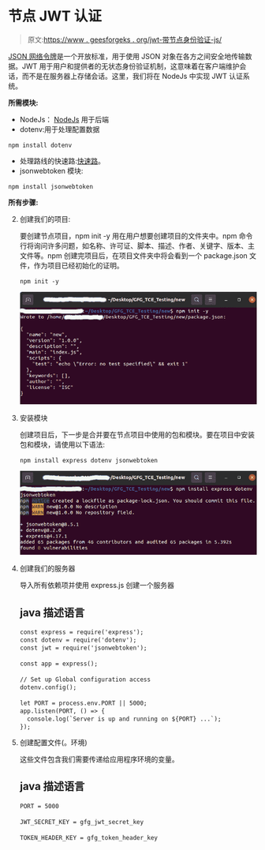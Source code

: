 # 节点 JWT 认证

> 原文:[https://www . geesforgeks . org/jwt-带节点身份验证-js/](https://www.geeksforgeeks.org/jwt-authentication-with-node-js/)

[JSON 网络令牌](https://www.geeksforgeeks.org/json-web-token-jwt/)是一个开放标准，用于使用 JSON 对象在各方之间安全地传输数据。JWT 用于用户和提供者的无状态身份验证机制，这意味着在客户端维护会话，而不是在服务器上存储会话。这里，我们将在 NodeJs 中实现 JWT 认证系统。

**所需模块:**

*   NodeJs： [NodeJs](https://www.geeksforgeeks.org/introduction-to-nodejs/) 用于后端
*   dotenv:用于处理配置数据

```
npm install dotenv
```

*   处理路线的快速路:[快速路](https://www.geeksforgeeks.org/introduction-to-express/)。
*   jsonwebtoken 模块:

```
npm install jsonwebtoken
```

**所有步骤:**

2.  创建我们的项目:

    要创建节点项目，npm init -y 用在用户想要创建项目的文件夹中。npm 命令行将询问许多问题，如名称、许可证、脚本、描述、作者、关键字、版本、主文件等。npm 创建完项目后，在项目文件夹中将会看到一个 package.json 文件，作为项目已经初始化的证明。

    ```
    npm init -y
    ```

    ![](img/1544fd64e4c2115b5c30939a269e3dbf.png)

3.  安装模块

    创建项目后，下一步是合并要在节点项目中使用的包和模块。要在项目中安装包和模块，请使用以下语法:

    ```
    npm install express dotenv jsonwebtoken
    ```

    ![](img/b013249ac9a956a21d2ac9246543e054.png)

4.  创建我们的服务器

    导入所有依赖项并使用 express.js 创建一个服务器

    ## java 描述语言

    ```
    const express = require('express');
    const dotenv = require('dotenv');
    const jwt = require('jsonwebtoken');

    const app = express();

    // Set up Global configuration access
    dotenv.config();

    let PORT = process.env.PORT || 5000;
    app.listen(PORT, () => {
      console.log(`Server is up and running on ${PORT} ...`);
    });
    ```

5.  创建配置文件(。环境)

    这些文件包含我们需要传递给应用程序环境的变量。

    ## java 描述语言

    ```
    PORT = 5000

    JWT_SECRET_KEY = gfg_jwt_secret_key

    TOKEN_HEADER_KEY = gfg_token_header_key
    ```